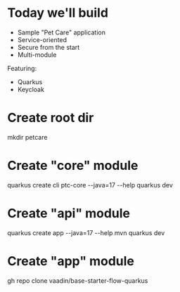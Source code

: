 # Today we'll build

- Sample "Pet Care" application
- Service-oriented
- Secure from the start
- Multi-module

Featuring:
- Quarkus
- Keycloak

# Create root dir
mkdir petcare

# Create "core" module
quarkus create cli ptc-core --java=17 --help
quarkus dev

# Create "api" module
quarkus create app --java=17 --help
mvn quarkus dev

# Create "app" module
gh repo clone vaadin/base-starter-flow-quarkus

